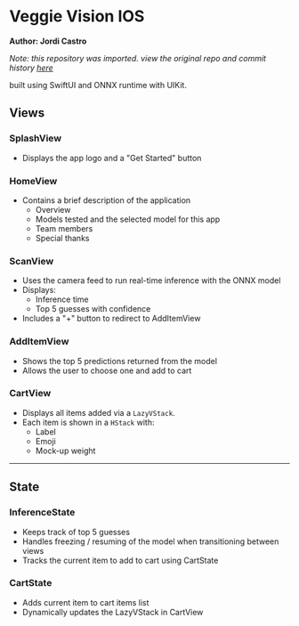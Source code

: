 # Veggie Vision IOS

**Author: Jordi Castro**

*Note: this repository was imported. view the original repo and commit history [here](https://github.com/jordicastro/veggieVisionIOS)*

built using SwiftUI and ONNX runtime with UIKit.

## Views

### SplashView
- Displays the app logo and a "Get Started" button

### HomeView
- Contains a brief description of the application
  - Overview
  - Models tested and the selected model for this app
  - Team members
  - Special thanks

### ScanView
- Uses the camera feed to run real-time inference with the ONNX model
- Displays:
  - Inference time
  - Top 5 guesses with confidence
- Includes a "+" button to redirect to AddItemView

### AddItemView
- Shows the top 5 predictions returned from the model
- Allows the user to choose one and add to cart

### CartView
- Displays all items added via a `LazyVStack`.
- Each item is shown in a `HStack` with:
  - Label
  - Emoji
  - Mock-up weight

---

## State

### InferenceState
- Keeps track of top 5 guesses
- Handles freezing / resuming of the model when transitioning between views
- Tracks the current item to add to cart using CartState

### CartState
- Adds current item to cart items list
- Dynamically updates the LazyVStack in CartView